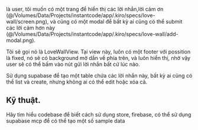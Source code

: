 là user, tôi muốn có một trang để hiển thị các lời nhắn,lời cảm ơn (@/Volumes/Data/Projects/instantcode/app/.kiro/specs/love-wall/screen.png), và cũng có một modal để bất kỳ ai cũng có thể submit các lời cảm hơn này (@/Volumes/Data/Projects/instantcode/app/.kiro/specs/love-wall/add-modal.png).

Tôi sẽ gọi nó là LoveWallView. Tại view này, luôn có một footer với possition là fixed, nó sẽ có background mờ dần về phía trên, và luôn hiển thị, nhờ vậy user sẽ có thể bấm vào nút gửi lời nhắn bất cứ lúc nào.

Sử dụng supabase để tạo một table chứa các lời nhắn này, bất kỳ ai cũng có thể list và create, nhưng không ai có thể edit hoặc xóa cả. 

## Kỹ thuật.

Hãy tìm hiểu codebase để biết cách sử dụng  store, firebase, có thể sử dụng supabase mcp để có thể tạo một số sample data